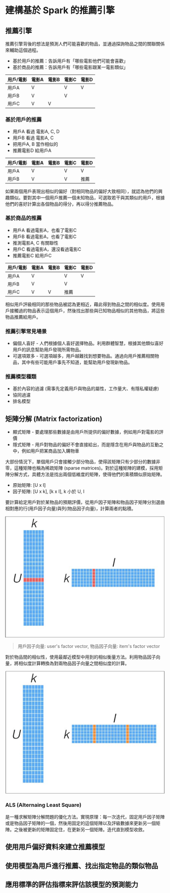 # 建構基於 Spark 的推薦引擎

## 推薦引擎

推薦引擎背後的想法是預測人們可能喜歡的物品，並通過探詢物品之間的關聯關係來輔助這個過程。
- 基於用戶的推薦：告訴用戶有「哪些電影他們可能會喜歡」
- 基於商品的推薦：告訴用戶有「哪些電影跟某一電影類似」

用戶/電影 | 電影A | 電影B | 電影C | 電影D
----------|-------|-------|-------|-------
用戶A     | V     |       | V     | V
用戶B     | V     |       | V     | 
用戶C     | V     | V     |       |

### 基於用戶的推薦
- 用戶A 看過 電影A, C, D
- 用戶B 看過 電影A, C
- 把用戶A, B 當作相似的
- 推薦電影D 給用戶A

用戶/電影 | 電影A | 電影B | 電影C | 電影D
----------|-------|-------|-------|-------
用戶A     | V     |       | V     | V
用戶B     | V     |       | V     | 推薦

如果兩個用戶表現出相似的偏好（對相同物品的偏好大致相同），就認為他們的興趣類似。要對其中一個用戶推薦一個未知物品，可選取若干與其類似的用戶，根據他們的喜好計算出各個物品的得分，再以得分推薦物品。

### 基於商品的推薦
- 用戶A 看過電影A，也看了電影C
- 用戶B 看過電影A，也看了電影C
- 推測電影A, C 有關聯性
- 用戶C 看過電影A，還沒看過電影C
- 推薦電影C 給用戶C

用戶/電影 | 電影A | 電影B | 電影C | 電影D
----------|-------|-------|-------|-------
用戶A     | V     |       | V     | V
用戶B     | V     |       | V     | 
用戶C     | V     | V     | 推薦  |

相似用戶評級相同的那些物品被認為更相近，藉此得到物品之間的相似度。使用用戶接觸過的物品表示這個用戶，然後找出那些與已知物品相似的其他物品，將這些物品推薦給用戶。

### 推薦引擎常見場景
- 偏個人喜好 - 人們根據個人喜好選擇物品。利用群體智慧，根據其他類似喜好用戶的訊息幫助用戶發現所需物品。
- 可選項眾多 - 可選項越多，用戶越難找到想要物品。通過向用戶推薦相關物品，其中有些可能用戶事先不知道，能幫助用戶發現新物品。

### 推薦模型種類
- 基於內容的過濾 (需事先定義用戶與物品的屬性，工作量大、有隱私權疑慮)
- 協同過濾
- 排名模型

## 矩陣分解 (Matrix factorization)
- 顯式矩陣 - 要處理那些數據是由用戶所提供的偏好數據，例如用戶對電影的評價
- 隱式矩陣 - 用戶對物品的偏好不會直接給出，而是隱含在用戶與物品的互動之中，例如用戶把某商品加入購物車

大部份情況下，單個用戶只會接觸少部分物品，使得該矩陣只有少部分的數據非零，這種矩陣也稱為稀疏矩陣 (sparse matrices)。對於這種矩陣的建模，採用矩陣分解方式，具體方法是找出兩個低維度的矩陣，使得他們的乘積類似原始矩陣。
- 原始矩陣: [U x I]
- 因子矩陣: [U x k], [k x I], k 小於 U, I

要計算給定用戶對於某物品的預期評價，從用戶因子矩陣和物品因子矩陣分別選曲相對應的行(用戶因子向量)與列(物品因子向量)，計算兩者的點積。

![](pictures/predicted-rating.png)

> 用戶因子向量: user's factor vector, 物品因子向量: item's factor vector

對於物品間的相似性，使用最鄰近模型中用到的相似衡量方法。利用物品因子向量，將相似度計算轉換為對兩物品因子向量之間相似度的計算。

![](pictures/computing-similarity.png)

### ALS (Alternaing Least Square)
是一種求解矩陣分解問題的優化方法。實現原理：每一次迭代，固定用戶因子矩陣或是物品因子矩陣的一個，然後用固定的這個矩陣以及評級數據來更新另一個矩陣。之後被更新的矩陣固定住，在更新另一個矩陣。迭代直到模型收斂。

## 使用用戶偏好資料來建立推薦模型
## 使用模型為用戶進行推薦、找出指定物品的類似物品
## 應用標準的評估指標來評估該模型的預測能力
